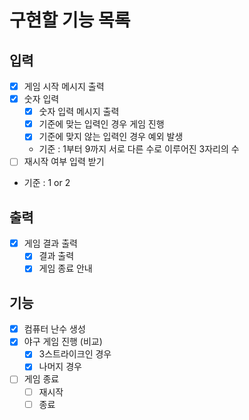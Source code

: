 # 구현할 기능 목록

## 입력
- [x]  게임 시작 메시지 출력
- [X]  숫자 입력
    - [X]  숫자 입력 메시지 출력
    - [X]  기준에 맞는 입력인 경우 게임 진행
    - [X]  기준에 맞지 않는 입력인 경우 예외 발생
    - 기준 : 1부터 9까지 서로 다른 수로 이루어진 3자리의 수
- [ ]  재시작 여부 입력 받기
- 기준 : 1 or 2

## 출력
- [x]  게임 결과 출력
    - [x]  결과 출력
    - [x]  게임 종료 안내

## 기능
- [x]  컴퓨터 난수 생성
- [X]  야구 게임 진행 (비교)
    - [X]  3스트라이크인 경우
    - [X]  나머지 경우
- [ ]  게임 종료
    - [ ]  재시작
    - [ ]  종료